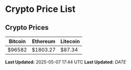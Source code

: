 # Crypto Price List

## Crypto Prices
| Bitcoin | Ethereum | Litecoin |
| ------- | -------- | -------- |
| $96582 | $1803.27 | $87.34 |
**Last Updated:** 2025-05-07 17:44 UTC
**Last Updated:** $DATE$
